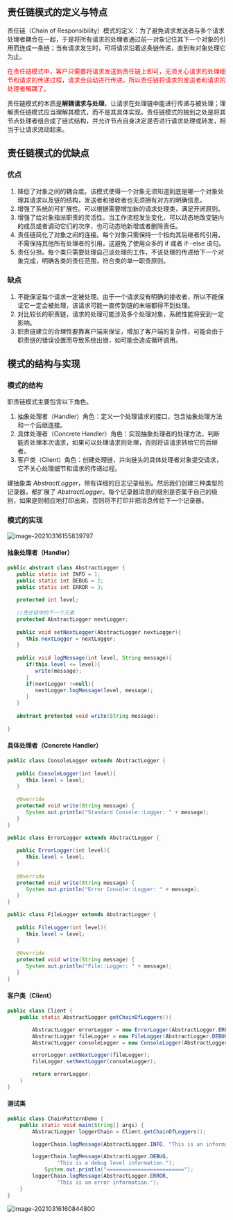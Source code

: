 

## 责任链模式的定义与特点

责任链（Chain of Responsibility）模式的定义：为了避免请求发送者与多个请求处理者耦合在一起，于是将所有请求的处理者通过前一对象记住其下一个对象的引用而连成一条链；当有请求发生时，可将请求沿着这条链传递，直到有对象处理它为止。

<font color=red>在责任链模式中，客户只需要将请求发送到责任链上即可，无须关心请求的处理细节和请求的传递过程，请求会自动进行传递。所以责任链将请求的发送者和请求的处理者解耦了。</font>

责任链模式的本质是**解耦请求与处理**，让请求在处理链中能进行传递与被处理；理解责任链模式应当理解其模式，而不是其具体实现。责任链模式的独到之处是将其节点处理者组合成了链式结构，并允许节点自身决定是否进行请求处理或转发，相当于让请求流动起来。

## 责任链模式的优缺点

### 优点

1. 降低了对象之间的耦合度。该模式使得一个对象无须知道到底是哪一个对象处理其请求以及链的结构，发送者和接收者也无须拥有对方的明确信息。
2. 增强了系统的可扩展性。可以根据需要增加新的请求处理类，满足开闭原则。
3. 增强了给对象指派职责的灵活性。当工作流程发生变化，可以动态地改变链内的成员或者调动它们的次序，也可动态地新增或者删除责任。
4. 责任链简化了对象之间的连接。每个对象只需保持一个指向其后继者的引用，不需保持其他所有处理者的引用，这避免了使用众多的 if 或者 if···else 语句。
5. 责任分担。每个类只需要处理自己该处理的工作，不该处理的传递给下一个对象完成，明确各类的责任范围，符合类的单一职责原则。

### 缺点

1. 不能保证每个请求一定被处理。由于一个请求没有明确的接收者，所以不能保证它一定会被处理，该请求可能一直传到链的末端都得不到处理。
2. 对比较长的职责链，请求的处理可能涉及多个处理对象，系统性能将受到一定影响。
3. 职责链建立的合理性要靠客户端来保证，增加了客户端的复杂性，可能会由于职责链的错误设置而导致系统出错，如可能会造成循环调用。

## 模式的结构与实现

### 模式的结构

职责链模式主要包含以下角色。

1. 抽象处理者（Handler）角色：定义一个处理请求的接口，包含抽象处理方法和一个后继连接。
2. 具体处理者（Concrete Handler）角色：实现抽象处理者的处理方法，判断能否处理本次请求，如果可以处理请求则处理，否则将该请求转给它的后继者。
3. 客户类（Client）角色：创建处理链，并向链头的具体处理者对象提交请求，它不关心处理细节和请求的传递过程。

建抽象类 *AbstractLogger*，带有详细的日志记录级别。然后我们创建三种类型的记录器，都扩展了 *AbstractLogger*。每个记录器消息的级别是否属于自己的级别，如果是则相应地打印出来，否则将不打印并把消息传给下一个记录器。

### 模式的实现

![image-20210316155839797](https://gitee.com/CNRF/image/raw/master/img/20210316155839.png)

#### 抽象处理者（Handler）

```java
public abstract class AbstractLogger {
   public static int INFO = 1;
   public static int DEBUG = 2;
   public static int ERROR = 3;
 
   protected int level;
 
   //责任链中的下一个元素
   protected AbstractLogger nextLogger;
 
   public void setNextLogger(AbstractLogger nextLogger){
      this.nextLogger = nextLogger;
   }
 
   public void logMessage(int level, String message){
      if(this.level <= level){
         write(message);
      }
      if(nextLogger !=null){
         nextLogger.logMessage(level, message);
      }
   }
 
   abstract protected void write(String message);
   
}
```

#### 具体处理者（Concrete Handler）

```java
public class ConsoleLogger extends AbstractLogger {
 
   public ConsoleLogger(int level){
      this.level = level;
   }
 
   @Override
   protected void write(String message) {    
      System.out.println("Standard Console::Logger: " + message);
   }
}
```



```java
public class ErrorLogger extends AbstractLogger {
 
   public ErrorLogger(int level){
      this.level = level;
   }
 
   @Override
   protected void write(String message) {    
      System.out.println("Error Console::Logger: " + message);
   }
}
```

```java
public class FileLogger extends AbstractLogger {
 
   public FileLogger(int level){
      this.level = level;
   }
 
   @Override
   protected void write(String message) {    
      System.out.println("File::Logger: " + message);
   }
}
```



#### 客户类（Client）

```java
public class Client {
    public static AbstractLogger getChainOfLoggers(){

        AbstractLogger errorLogger = new ErrorLogger(AbstractLogger.ERROR);
        AbstractLogger fileLogger = new FileLogger(AbstractLogger.DEBUG);
        AbstractLogger consoleLogger = new ConsoleLogger(AbstractLogger.INFO);

        errorLogger.setNextLogger(fileLogger);
        fileLogger.setNextLogger(consoleLogger);

        return errorLogger;
    }
}
```

#### 测试类

```java
public class ChainPatternDemo {
    public static void main(String[] args) {
        AbstractLogger loggerChain = Client.getChainOfLoggers();

        loggerChain.logMessage(AbstractLogger.INFO, "This is an information.");

        loggerChain.logMessage(AbstractLogger.DEBUG,
                "This is a debug level information.");
   			System.out.println("=========================");
        loggerChain.logMessage(AbstractLogger.ERROR,
                "This is an error information.");
    }
}

```

![image-20210316160844800](https://gitee.com/CNRF/image/raw/master/img/20210316160844.png)

